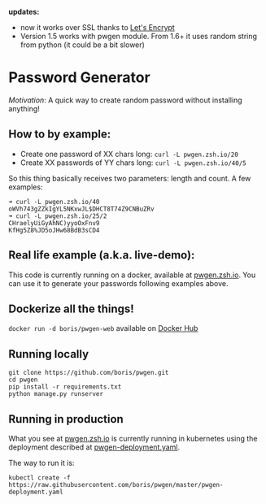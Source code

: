 **updates:**
- now it works over SSL thanks to [Let's Encrypt](https://letsencrypt.org/)
- Version 1.5 works with pwgen module. From 1.6+ it uses random string from
    python (it could be a bit slower)

# Password Generator

*Motivation*: A quick way to create random password without installing anything!

## How to by example:
- Create one password of XX chars long: `curl -L pwgen.zsh.io/20`
- Create XX passwords of YY chars long: `curl -L pwgen.zsh.io/40/5`

So this thing basically receives two parameters: length and count. A few
examples:

```
➜ curl -L pwgen.zsh.io/40                  
oWVh743gZZkIgYL5NKxwJL$DHCT8T74Z9CNBuZRv
➜ curl -L pwgen.zsh.io/25/2                
CHraelyUiGyAhNC)yyoOxFnv9               
KfHg5Z8%JD5oJHw68BdB3sCD4   
```

## Real life example (a.k.a. live-demo):

This code is currently running on a docker, available at
[pwgen.zsh.io](https://pwgen.zsh.io). You can use it to generate your passwords
following examples above.

## Dockerize all the things!
`docker run -d boris/pwgen-web` available on [Docker
Hub](https://hub.docker.com/r/boris/pwgen-web/)

## Running locally
```
git clone https://github.com/boris/pwgen.git
cd pwgen
pip install -r requirements.txt
python manage.py runserver
```

## Running in production
What you see at [pwgen.zsh.io](https://pwgen.zsh.io) is currently running in
kubernetes using the deployment described at
[pwgen-deployment.yaml](pwgen-deployment.yaml).

The way to run it is:
```
kubectl create -f https://raw.githubusercontent.com/boris/pwgen/master/pwgen-deployment.yaml
```

